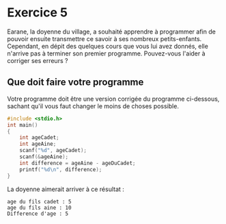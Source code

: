 # Exercice 5

Earane, la doyenne du village, a souhaité apprendre à programmer afin de pouvoir ensuite transmettre ce savoir à ses nombreux petits-enfants. Cependant, en dépit des quelques cours que vous lui avez donnés, elle n'arrive pas à terminer son premier programme. Pouvez-vous l'aider à corriger ses erreurs ?

## Que doit faire votre programme

Votre programme doit être une version corrigée du programme ci-dessous, sachant qu'il vous faut changer le moins de choses possible.

```c
#include <stdio.h>
int main()
{
	int ageCadet;
	int ageAine;
	scanf("%d", ageCadet);
	scanf(&ageAine);
	int difference = ageAine - ageDuCadet;
	printf("%d\n", difference);
}
```

La doyenne aimerait arriver à ce résultat :
```
age du fils cadet : 5
age du fils aine : 10
Difference d'age : 5
```
